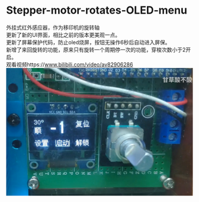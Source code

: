 # Stepper-motor-rotates-OLED-menu
外挂式红外感应器，作为移印机的旋转轴 <br>
更新了新的UI界面，相比之前的版本更美观一点。<br>
更新了屏幕保护代码，防止oled烧屏，按钮无操作6秒后自动进入屏保。<br>
新增了来回旋转的功能，原来只有旋转一个周期停一次的功能，穿梭次数小于2开启。<br>
观看视频https://www.bilibili.com/video/av82906286<br>
![](https://github.com/jie326513988/Stepper-motor-rotates-OLED-menu/blob/master/QQ%E6%88%AA%E5%9B%BE20200112111043.png)
